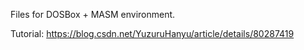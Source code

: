 Files for DOSBox + MASM environment.

Tutorial: https://blog.csdn.net/YuzuruHanyu/article/details/80287419
